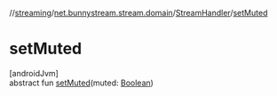 //[streaming](../../../index.md)/[net.bunnystream.stream.domain](../index.md)/[StreamHandler](index.md)/[setMuted](set-muted.md)

# setMuted

[androidJvm]\
abstract fun [setMuted](set-muted.md)(muted: [Boolean](https://kotlinlang.org/api/latest/jvm/stdlib/kotlin/-boolean/index.html))

